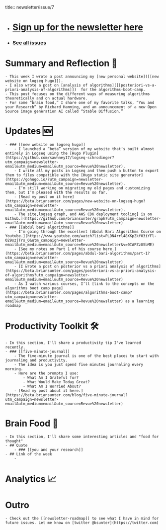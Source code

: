 title:: newsletter/issue/7

- # [Sign up for the newsletter here](https://www.getrevue.co/profile/bsunter/issues/weekly-newsletter-of-brian-sunter-issue-1-1220479)
- ### [See all issues](/category/newsletter/)
# Summary and Reflection 🤔
	- This week I wrote a post announcing my [new personal website]([[new website on logseq hugo]]).
	- I also wrote a post on [analysis of algorithms]([[posteriori-vs-a-priori-analysis-of-algorithms]])  for the algorithms-boot-camp.
	- This post focuses on the different ways of measuring algorithms theoretically and on actual hardware.
	- For some “brain food,” I share one of my favorite talks, “You and your Research” by Richard Hamming, and an announcement of a new Open Source image generation AI called “Stable Diffusion.”
# Updates 🆕
	- ### [[new website on logseq hugo]]
		- I launched a “beta” version of my website that’s built almost entirely in Logseq using the [Hugo Plugin](https://github.com/sawhney17/logseq-schrodinger?utm_campaign=newsletter-email&utm_medium=email&utm_source=Revue%20newsletter).
		- I write all my posts in Logseq and then push a button to export them to files compatible with the [Hugo static site generator](https://gohugo.io/?utm_campaign=newsletter-email&utm_medium=email&utm_source=Revue%20newsletter).
		- I’m still working on migrating my old pages and customizing them, but I’m pleased with the results so far.
		- [Read my post on it here](https://beta.briansunter.com/pages/new-website-on-logseq-hugo?utm_campaign=newsletter-email&utm_medium=email&utm_source=Revue%20newsletter).
		- The site,logseq graph, and AWS CDK deployment tooling[ is on Github.](https://github.com/briansunter/graph?utm_campaign=newsletter-email&utm_medium=email&utm_source=Revue%20newsletter)
	- ### [[abdul bari algorithms]]
		- I’m going through the excellent [Abdul Bari Algorithms Course on Youtube.](https://www.youtube.com/watch?list=PLDN4rrl48XKpZkf03iYFl-O29szjTrs_O&utm_campaign=newsletter-email&utm_medium=email&utm_source=Revue%20newsletter&v=0IAPZzGSbME)
		- [See my notes on Part 1 of his course here.](https://beta.briansunter.com/pages/abdul-bari-algorithms/part-1?utm_campaign=newsletter-email&utm_medium=email&utm_source=Revue%20newsletter)
		- [I wrote a post on posterior vs a priori analysis of algorithms](https://beta.briansunter.com/pages/posteriori-vs-a-priori-analysis-of-algorithms?utm_campaign=newsletter-email&utm_medium=email&utm_source=Revue%20newsletter)
		- As I watch various courses, I’ll [link to the concepts on the algorithms boot camp page](https://beta.briansunter.com/pages/algorithms-boot-camp?utm_campaign=newsletter-email&utm_medium=email&utm_source=Revue%20newsletter) as a learning roadmap
# Productivity Toolkit 🛠️
	- In this section, I'll share a productivity tip I've learned recently.
	- ### [[five-minute-journal]]
		- The five-minute journal is one of the best places to start with journaling and productivity.
		- The idea is you just spend five minutes journaling every morning.
		- Here are the prompts I use:
			- What Am I Grateful for?
			- What Would Make Today Great?
			- What Am I Worried About?
		- [Read my post about it here.](https://beta.briansunter.com/blog/five-minute-journal?utm_campaign=newsletter-email&utm_medium=email&utm_source=Revue%20newsletter)
# Brain Food 🧠
	- In this section, I'll share some interesting articles and "food for thought"
	- ## Quote
		- ### [[you and your research]]
	- ## Link of the week
		-
# Analytics 📈
# Outro
	- Check out the [[newsletter-roadmap]] to see what I have in mind for future issues. Let me know on [twitter @bsunter](https://twitter.com)